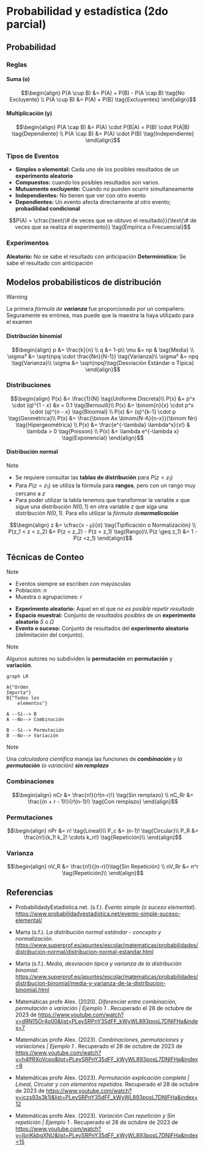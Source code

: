 # Probabilidad y estadística (2do parcial)

## Probabilidad

### Reglas

#### Suma (o)

$$\begin{align}
P(A \cup B) &= P(A) + P(B) - P(A \cap B) \tag{No Excluyente} \\
P(A \cup B) &= P(A) + P(B) \tag{Excluyentes}
\end{align}$$

#### Multiplicación (y)

$$\begin{align}
P(A \cap B) &= P(A) \cdot P(B|A) = P(B) \cdot P(A|B) \tag{Dependiente} \\
P(A \cap B) &= P(A) \cdot P(B) \tag{Independiente}
\end{align}$$

### Tipos de Eventos

- **Simples o elemental:** Cada uno de los posibles resultados de un **experimento aleatorio** 
- **Compuestos:** cuando los posibles resultados son varios.
- **Mutuamente excluyente:** Cuando no pueden ocurrir simultaneamente
- **Independientes:** No tienen que ver con otro evento
- **Dependientes:** Un evento afecta directamente al otro evento; **probadilidad condicional**

$$P(A) = \cfrac{\text{\# de veces que se obtuvo el resultado}}{\text{\# de veces que se realiza el experimento}} \tag{Empírica o Frecuencial}$$
### Experimentos

**Aleatorio:** No se sabe el resultado con anticipación
**Deterministico:** Se sabe el resultado con anticipación

## Modelos probabilisticos de distribución

> [!WARNING]
> 
> La primera _fórmula de **varianza**_ fue proporcionado por un compañero. Seguramente es errónea, mas puede que la maestra la haya utilizado para el examen

#### Distribución binomial

$$\begin{align}
	p &= \frac{k}{n} \\
	q &= 1-p\\
	\mu &= np & \tag{Media} \\
	\sigma² &= \sqrt{npq \cdot \frac{Nn}{N-1}} \tag{Varianza}\\
	\sigma² &= npq \tag{Varianza}\\
	\sigma &= \sqrt{npq}\tag{Desviación Estándar o Típica}
\end{align}$$

### Distribuciones

$$\begin{align}
	P(x) &= \frac{1}{N} \tag{Uniforme Discreta}\\
	P(x) &= p^x \cdot (q)^{1 - x} &x = 0.1 \tag{Bernoulli}\\
	P(x) &= \binom{n}{x} \cdot p^x \cdot (q)^{n - x} \tag{Binomial} \\
	P(x) &= (q)^{k-1} \cdot p \tag{Geométrica}\\
	P(x) &= \frac{\binom Ax \binom{N-A}{n-x}}{\binom Nn} \tag{Hipergeométrica} \\
	P(x) &= \frac{e^{-\lambda} \lambda^x}{x!} & \lambda > 0 \tag{Poisson} \\
	P(x) &= \lambda e^{-\lambda x} \tag{Exponencial}
\end{align}$$
#### Distribución normal

> [!Note]
> 
> - Se requiere consultar las **tablas de distribución** para $P(z < z_1)$
> - Para $P(z = z_1)$ se utiliza la fórmula para **rangos**, pero con un rango muy cercano a $z$
> - Para poder utilizar la tabla tenemos que transformar la variable $x$ que sigue una distribución $N(0, 1)$ en otra variable $z$ que siga una distribución $N(0, 1)$. Para ello utilizar la  _fórmula de**normalicación**_

$$\begin{align}
	z &= \cfrac{x - μ}{σ} \tag{Tipificación o Normalización} \\
	P(z_1 < z < z_2) &= P(z < z_2) - P(z < z_1) \tag{Rango}\\
	P(z \geq z_1) &= 1 - P(z <z_1)
\end{align}$$

## Técnicas de Conteo

> [!NOTE]
> 
> - Eventos siempre se escriben con mayúsculas
> - Población: $n$
> - Muestra o agrupaciones: $r$

- **Experimento aleatorio:** Aquel en el que _no es posible repetir resultado_
- **Espacio muestral:** Conjunto de _resultados posibles_ de un **experimento aleatorio** $S$ o $\Omega$ 
- **Evento o suceso:** Conjunto de resultados del **experimento aleatorio** (delimitación del conjunto).

> [!NOTE]
> 
> Algunos autores no subdividen la **permutación** en **permutación** y **variación**.

```mermaid
graph LR

A{"Orden 
Importa"} 
B{"Todos los
	elementos"}

A --Sí--> B
A --No--> Combinación 

B --Sí--> Permutación
B --No--> Variación
```

> [!NOTE]
> 
> Una _calculadora científica_ maneja las funciones de _**combinación** y la **permutación** (o variación) **sin remplazo**_ 

### Combinaciones

$$\begin{align}
nCr &= \frac{n!}{r!(n-r)!} \tag{Sin remplazo} \\
nC_Rr &= \frac{(n + r - 1)!}{r!(n-1)!} \tag{Con remplazo}
\end{align}$$

### Permutaciones

$$\begin{align}
	nPr &= n! \tag{Lineal}\\
	P_c &= (n-1)! \tag{Circular}\\
	P_R &= \frac{n!}{k_1! k_2! \cdots k_n!} \tag{Repetición}\\
\end{align}$$

### Varianza

$$\begin{align}
	nV_R &= \frac{n!}{(n-r)!}\tag{Sin Repetición} \\
	nV_Rr &= n^r \tag{Repetición}\\
\end{align}$$

<div style="page-break-after: always;"></div>

## Referencias 

- ProbabilidadyEstadistica.net. (s.f.). _Evento simple (o suceso elemental)_. https://www.probabilidadyestadistica.net/evento-simple-suceso-elemental/

- Marta (s.f.). _La distribución normal estándar - concepto y normalización_. https://www.superprof.es/apuntes/escolar/matematicas/probabilidades/distribucion-normal/distribucion-normal-estandar.html

- Marta (s.f.). _Media, desviación típica y varianza de la distribución binomial_. https://www.superprof.es/apuntes/escolar/matematicas/probabilidades/distribucion-binomial/media-y-varianza-de-la-distribucion-binomial.html

- Matemáticas profe Alex. (2020). _Diferenciar entre combinación, permutación o variación | Ejemplo 1_ . Recuperado el 28 de octubre de 2023 de https://www.youtube.com/watch?v=dRN15Or4o00&list=PLeySRPnY35dFF_kWyWL893posL7DNlFHa&index=7

- Matemáticas profe Alex. (2023). _Combinaciones, permutaciones y variaciones | Ejemplo 1_ . Recuperado el 28 de octubre de 2023 de https://www.youtube.com/watch?v=h4IfRXoVcpo&list=PLeySRPnY35dFF_kWyWL893posL7DNlFHa&index=9

- Matemáticas profe Alex. (2023). _Permutación explicación completa | Lineal, Circular y con elementos repetidos_. Recuperado el 28 de octubre de 2023 de https://www.youtube.com/watch?v=iczs93s3k1I&list=PLeySRPnY35dFF_kWyWL893posL7DNlFHa&index=12

- Matemáticas profe Alex. (2023). _Variación Con repetición y Sin repetición | Ejemplo 1_ . Recuperado el 28 de octubre de 2023 de https://www.youtube.com/watch?v=IbriKkbgXNU&list=PLeySRPnY35dFF_kWyWL893posL7DNlFHa&index=15